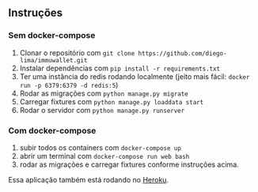 ## Instruções

### Sem docker-compose

1. Clonar o repositório com `git clone https://github.com/diego-lima/immuwallet.git`
1. Instalar dependências com  `pip install -r requirements.txt`
1. Ter uma instância do redis rodando localmente (jeito mais fácil: `docker run -p 6379:6379 -d redis:5`)
1. Rodar as migrações com `python manage.py migrate`
1. Carregar fixtures com `python manage.py loaddata start`
1. Rodar o servidor com `python manage.py runserver`

### Com docker-compose

1. subir todos os containers com `docker-compose up`
1. abrir um terminal com `docker-compose run web bash`
1. rodar as migrações e carregar fixtures conforme instruções acima.

Essa aplicação também está rodando no [Heroku](https://immuwallet.herokuapp.com/).
